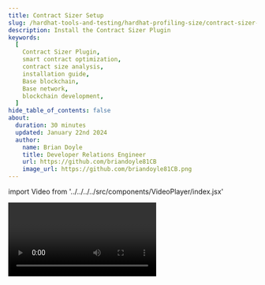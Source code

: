 ```yaml
---
title: Contract Sizer Setup
slug: /hardhat-tools-and-testing/hardhat-profiling-size/contract-sizer-setup-vid
description: Install the Contract Sizer Plugin
keywords:
  [
    Contract Sizer Plugin,
    smart contract optimization,
    contract size analysis,
    installation guide,
    Base blockchain,
    Base network,
    blockchain development,
  ]
hide_table_of_contents: false
about:
  duration: 30 minutes
  updated: January 22nd 2024
  author:
    name: Brian Doyle
    title: Developer Relations Engineer
    url: https://github.com/briandoyle81CB
    image_url: https://github.com/briandoyle81CB.png
---
```


import Video from '../../../../src/components/VideoPlayer/index.jsx'

<Video videoId='863775974' title='Contract Sizer Setup' />
